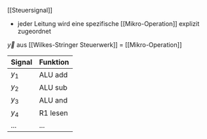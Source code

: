 [[Steuersignal]]
- jeder Leitung wird eine spezifische [[Mikro-Operation]] explizit zugeordnet

$\vec{y}$ aus [[Wilkes-Stringer Steuerwerk]] = [[Mikro-Operation]]

| Signal  | Funktion |
| ------- | -------- |
| $y_{1}$ | ALU add  |
| $y_{2}$ | ALU sub  |
| $y_{3}$ | ALU and  |
| $y_{4}$ | R1 lesen |
| ...     | ...      |
